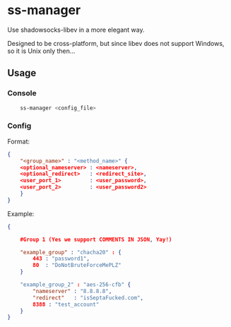 # ss-manager

Use shadowsocks-libev in a more elegant way.

Designed to be cross-platform, but since libev does not support Windows,
so it is Unix only then...


## Usage

### Console

```bash
    ss-manager <config_file>
```

### Config

Format:

```json
{
    "<group_name>" : "<method_name>" {
    <optional_nameserver> : <nameserver>,
    <optional_redirect>   : <redirect_site>,
    <user_port_1>         : <user_password>,
    <user_port_2>         : <user_password2>
    }
}
```

Example:

```json
{

    #Group 1 (Yes we support COMMENTS IN JSON, Yay!)

    "example_group" : "chacha20" : {
        443 : "password1",
        80  : "DoNotBruteForceMePLZ"
    }

    "example_group_2" : "aes-256-cfb" {
        "nameserver" : "8.8.8.8",
        "redirect"   : "isSeptaFucked.com",
        8388 : "test_account"
    }
}
```